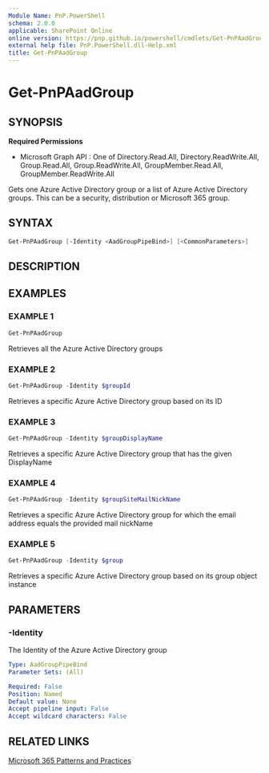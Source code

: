 ```yaml
---
Module Name: PnP.PowerShell
schema: 2.0.0
applicable: SharePoint Online
online version: https://pnp.github.io/powershell/cmdlets/Get-PnPAadGroup.html
external help file: PnP.PowerShell.dll-Help.xml
title: Get-PnPAadGroup
---
```

  
# Get-PnPAadGroup

## SYNOPSIS

**Required Permissions**

  * Microsoft Graph API : One of Directory.Read.All, Directory.ReadWrite.All, Group.Read.All, Group.ReadWrite.All, GroupMember.Read.All, GroupMember.ReadWrite.All

Gets one Azure Active Directory group or a list of Azure Active Directory groups. This can be a security, distribution or Microsoft 365 group.

## SYNTAX

```powershell
Get-PnPAadGroup [-Identity <AadGroupPipeBind>] [<CommonParameters>]
```

## DESCRIPTION

## EXAMPLES

### EXAMPLE 1
```powershell
Get-PnPAadGroup
```

Retrieves all the Azure Active Directory groups

### EXAMPLE 2
```powershell
Get-PnPAadGroup -Identity $groupId
```

Retrieves a specific Azure Active Directory group based on its ID

### EXAMPLE 3
```powershell
Get-PnPAadGroup -Identity $groupDisplayName
```

Retrieves a specific Azure Active Directory group that has the given DisplayName

### EXAMPLE 4
```powershell
Get-PnPAadGroup -Identity $groupSiteMailNickName
```

Retrieves a specific Azure Active Directory group for which the email address equals the provided mail nickName

### EXAMPLE 5
```powershell
Get-PnPAadGroup -Identity $group
```

Retrieves a specific Azure Active Directory group based on its group object instance

## PARAMETERS

### -Identity
The Identity of the Azure Active Directory group

```yaml
Type: AadGroupPipeBind
Parameter Sets: (All)

Required: False
Position: Named
Default value: None
Accept pipeline input: False
Accept wildcard characters: False
```

## RELATED LINKS

[Microsoft 365 Patterns and Practices](https://aka.ms/m365pnp)